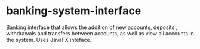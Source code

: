 # banking-system-interface
Banking interface that allows the addition of new accounts, deposits , withdrawals and transfers between accounts, as well as view all accounts in the system. Uses JavaFX inteface.
